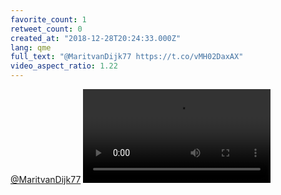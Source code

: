 ```yaml
---
favorite_count: 1
retweet_count: 0
created_at: "2018-12-28T20:24:33.000Z"
lang: qme
full_text: "@MaritvanDijk77 https://t.co/vMH02DaxAX"
video_aspect_ratio: 1.22
---
```


[@MaritvanDijk77](https://twitter.com/MaritvanDijk77)
![Embedded Video](https://twitter-media-coderbyheart.s3.eu-north-1.amazonaws.com/1078748560898883584-Dvh8ExbXcAIS-9e.mp4)

